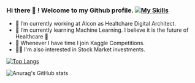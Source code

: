 ### Hi there 👋 ! Welcome to my Github profile.       [![My Skills](https://skillicons.dev/icons?i=linkedin)](https://www.linkedin.com/in/alfonrodrisimon)

- 🔭 I’m currently working at Alcon as Healtchare Digital Architect. 
- 🌱 I’m currently learning Machine Learning. I believe it is the future of Healthcare 🤔
- 👯 Whenever I have time I join Kaggle Competitions.
- 👨‍💻 I'm also interested in Stock Market investments. 

[![Top Langs](https://github-readme-stats.vercel.app/api/top-langs/?username=alfonrodrisimon&layout=compact)](https://github.com/anuraghazra/github-readme-stats)

![Anurag's GitHub stats](https://github-readme-stats.vercel.app/api?username=alfonrodrisimon&show_icons=true&theme=radical)

